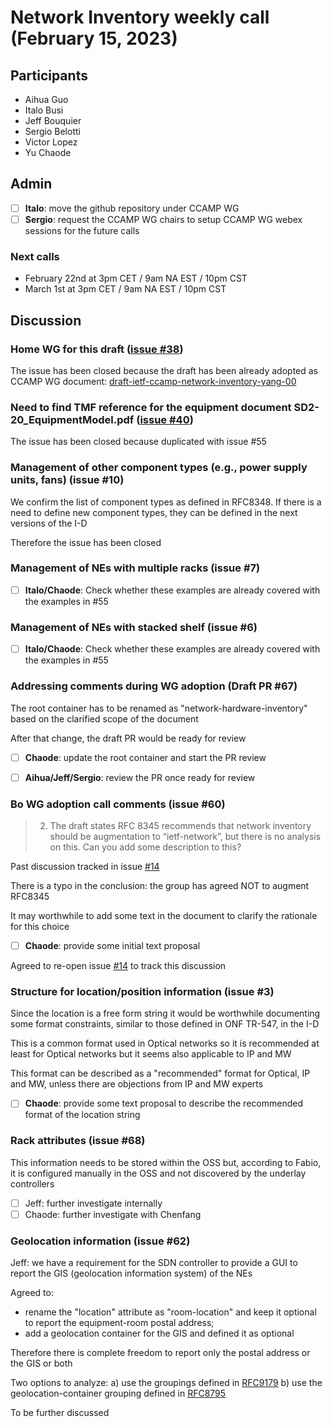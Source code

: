 # Network Inventory weekly call (February 15, 2023)

## Participants

- Aihua Guo
- Italo Busi
- Jeff Bouquier
- Sergio Belotti
- Victor Lopez
- Yu Chaode

## Admin

- [ ] **Italo**: move the github repository under CCAMP WG
- [ ] **Sergio**: request the CCAMP WG chairs to setup CCAMP WG webex sessions for the future calls

### Next calls

- February 22nd at 3pm CET / 9am NA EST / 10pm CST
- March 1st at 3pm CET / 9am NA EST / 10pm CST

## Discussion

### Home WG for this draft ([issue #38](https://github.com/italobusi/ietf-network-inventory/issues/38))

The issue has been closed because the draft has been already adopted as CCAMP WG document: [draft-ietf-ccamp-network-inventory-yang-00](https://datatracker.ietf.org/doc/html/draft-ietf-ccamp-network-inventory-yang-00)

### Need to find TMF reference for the equipment document SD2-20_EquipmentModel.pdf ([issue #40](https://github.com/italobusi/ietf-network-inventory/issues/40))

The issue has been closed because duplicated with issue #55

### Management of other component types (e.g., power supply units, fans) (issue #10)

We confirm the list of component types as defined in RFC8348. If there is a need to define new component types, they can be defined in the next versions of the I-D

Therefore the issue has been closed

### Management of NEs with multiple racks (issue #7)

- [ ] **Italo/Chaode**: Check whether these examples are already covered with the examples in #55

### Management of NEs with stacked shelf (issue #6)

- [ ] **Italo/Chaode**: Check whether these examples are already covered with the examples in #55

### Addressing comments during WG adoption (Draft PR #67)

The root container has to be renamed as "network-hardware-inventory" based on the clarified scope of the document

After that change, the draft PR would be ready for review

- [ ] **Chaode**: update the root container and start the PR review

- [ ] **Aihua/Jeff/Sergio**: review the PR once ready for review

### Bo WG adoption call comments (issue #60)

> 2) The draft states RFC 8345 recommends that network inventory should be augmentation to “ietf-network”, but there is no analysis on this. Can you add some description to this?
> 

Past discussion tracked in issue [#14](https://github.com/italobusi/ietf-network-inventory/issues/14)

There is a typo in the conclusion: the group has agreed NOT to augment RFC8345

It may worthwhile to add some text in the document to clarify the rationale for this choice

- [ ] **Chaode**: provide some initial text proposal

Agreed to re-open issue [#14](https://github.com/italobusi/ietf-network-inventory/issues/14) to track this discussion

### Structure for location/position information (issue #3)

Since the location is a free form string it would be worthwhile documenting some format constraints, similar to those defined in ONF TR-547, in the I-D

This is a common format used in Optical networks so it is recommended at least for Optical networks but it seems also applicable to IP and MW

This format can be described as a "recommended" format for Optical, IP and MW, unless there are objections from IP and MW experts

- [ ] **Chaode**: provide some text proposal to describe the recommended format of the location string

### Rack attributes (issue #68)

This information needs to be stored within the OSS but, according to Fabio, it is configured manually in the OSS and not discovered by the underlay controllers

- [ ] Jeff: further investigate internally
- [ ] Chaode: further investigate with Chenfang

### Geolocation information (issue #62)

Jeff: we have a requirement for the SDN controller to provide a GUI to report the GIS (geolocation information system) of the NEs

Agreed to:
- rename the "location" attribute as "room-location" and keep it optional to report the equipment-room postal address;
- add a geolocation container for the GIS and defined it as optional

Therefore there is complete freedom to report only the postal address or the GIS or both

Two options to analyze:
a) use the groupings defined in [RFC9179](https://datatracker.ietf.org/doc/html/rfc9179)
b) use the geolocation-container grouping defined in [RFC8795](https://datatracker.ietf.org/doc/html/rfc8795)

To be further discussed
